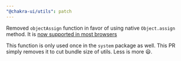 ```yaml
---
"@chakra-ui/utils": patch
---
```


Removed `objectAssign` function in favor of using native `Object.assign` method.
It is
[now supported in most browsers](https://developer.mozilla.org/en-US/docs/Web/JavaScript/Reference/Global_Objects/Object/assign#browser_compatibility)

This function is only used once in the `system` package as well. This PR simply
removes it to cut bundle size of utils. Less is more 😃.
